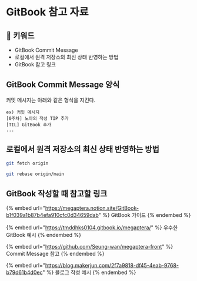 # GitBook 참고 자료

## :whale2: 키워드

* GitBook Commit Message
* 로컬에서 원격 저장소의 최신 상태 반영하는 방법
* GitBook 참고 링크

## GitBook Commit Message 양식

커밋 메시지는 아래와 같은 형식을 지킨다.

```
ex) 커밋 메시지
[0주차] 노아의 작성 TIP 추가
[TIL] GitBook 추가
...
```

## 로컬에서 원격 저장소의 최신 상태 반영하는 방법

```bash
git fetch origin

git rebase origin/main
```

## GitBook 작성할 때 참고할 링크

{% embed url="https://megaptera.notion.site/GitBook-b1f039a1b87b4efa910cfc0d34659dab" %}
GitBook 가이드
{% endembed %}

{% embed url="https://tmddhks0104.gitbook.io/megaptera/" %}
우수한 GitBook 예시
{% endembed %}

{% embed url="https://github.com/Seung-wan/megaptera-front" %}
Commit Message 참고&#x20;
{% endembed %}

{% embed url="https://blog.makerjun.com/2f7a9818-df45-4eab-9768-b79d61b4d0ec" %}
블로그 작성 예시
{% endembed %}
